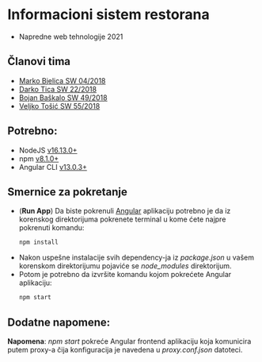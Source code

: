 # Informacioni sistem restorana 
- Napredne web tehnologije 2021

## Članovi tima
- [Marko Bjelica SW 04/2018]
- [Darko Tica SW 22/2018]
- [Bojan Baškalo SW 49/2018]
- [Veljko Tošić SW 55/2018]

## Potrebno:
- NodeJS [v16.13.0+]
- npm [v8.1.0+]
- Angular CLI [v13.0.3+]

## Smernice za pokretanje

- (**Run App**) Da biste pokrenuli [Angular] aplikaciju potrebno je da iz korenskog direktorijuma pokrenete terminal u kome ćete najpre pokrenuti komandu:
    ```sh
    npm install 
    ```
- Nakon uspešne instalacije svih dependency-ja iz *package.json* u vašem korenskom direktorijumu pojaviće se *node_modules* direktorijum.
- Potom je potrebno da izvršite komandu kojom pokrećete Angular aplikaciju:
    ```sh
    npm start
    ```

## Dodatne napomene:
 **Napomena**: *npm start* pokreće Angular frontend aplikaciju koja komunicira putem proxy-a čija konfiguracija je navedena u *proxy.conf.json* datoteci.

[v13.0.3+]: https://www.npmjs.com/package/@angular/cli/v/13.0.3
[v16.13.0+]: https://nodejs.org/ko/blog/release/v16.13.0/
[v8.1.0+]: https://newreleases.io/project/npm/npm/release/8.1.0
[Angular]: https://angular.io/

[Marko Bjelica SW 04/2018]: https://github.com/bjelicamarko
[Darko Tica SW 22/2018]: https://github.com/darkotica
[Veljko Tošić SW 55/2018]: https://github.com/tosic-sw
[Bojan Baškalo SW 49/2018]: https://github.com/BoJaN77799
